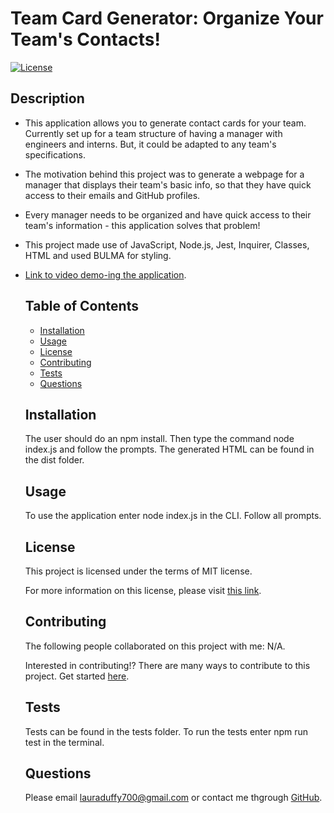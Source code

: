 
  # Team Card Generator: Organize Your Team's Contacts! 

  [![License](https://img.shields.io/badge/License-MIT-yellow.svg)](https://opensource.org/licenses/MIT)
      
  ## Description 
* This application allows you to generate contact cards for your team. Currently set up for a team structure of having a manager with engineers and interns. But, it could be adapted to any team's specifications. 
* The motivation behind this project was to generate a webpage for a manager that displays their team's basic info, so that they have quick access to their emails and GitHub profiles. 
* Every manager needs to be organized and have quick access to their team's information - this application solves that problem!
* This project made use of JavaScript, Node.js,  Jest, Inquirer, Classes, HTML and used BULMA for styling. 
* [Link to video demo-ing the application](https://www.youtube.com/watch?v=Ajdsp6RRq-w).
    
  ## Table of Contents
  - [Installation](#installation)
  - [Usage](#usage)
  - [License](#license)
  - [Contributing](#contributing)
  - [Tests](#tests)
  - [Questions](#questions)

  ## Installation

  The user should do an npm install. Then type the command node index.js and follow the prompts. The generated HTML can be found in the dist folder. 
    
  ## Usage

  To use the application enter node index.js in the CLI. Follow all prompts. 
    
  ## License

  This project is licensed under the terms of MIT license.

  For more information on this license, please visit [this link](https://opensource.org/licenses/MIT).
   
  ## Contributing 

  The following people collaborated on this project with me: N/A. 

  Interested in contributing!? There are many ways to contribute to this project. Get started [here](https://github.com/duffylaura/team-cards).

  ## Tests 

  Tests can be found in the tests folder. To run the tests enter npm run test in the terminal. 
    
  ## Questions

  Please email lauraduffy700@gmail.com or contact me thgrough [GitHub](https://github.com/duffylaura/team-cards).
  
